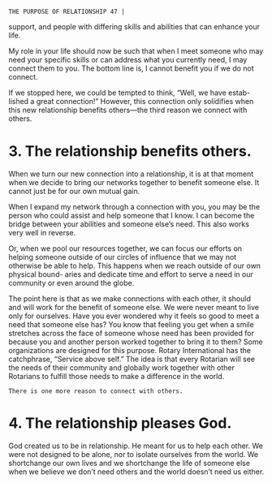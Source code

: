 ```
THE PURPOSE OF RELATIONSHIP 47 |
```
support, and people with differing skills and abilities that can enhance your life.

My role in your life should now be such that when I meet someone who may
need your specific skills or can address what you currently need, I may connect them
to you. The bottom line is, I cannot benefit you if we do not connect.

If we stopped here, we could be tempted to think, “Well, we have estab-
lished a great connection!” However, this connection only solidifies when this
new relationship benefits others—the third reason we connect with others.

# 3. The relationship benefits others.

When we turn our new connection into a relationship, it is at that moment
when we decide to bring our networks together to benefit someone else. It cannot
just be for our own mutual gain.

When I expand my network through a connection with you, you may be
the person who could assist and help someone that I know. I can become the
bridge between your abilities and someone else’s need. This also works very well
in reverse.

Or, when we pool our resources together, we can focus our efforts on
helping someone outside of our circles of influence that we may not otherwise
be able to help. This happens when we reach outside of our own physical bound-
aries and dedicate time and effort to serve a need in our community or even
around the globe.

The point here is that as we make connections with each other, it should
and will work for the benefit of someone else. We were never meant to live only
for ourselves. Have you ever wondered why it feels so good to meet a need that
someone else has? You know that feeling you get when a smile stretches across
the face of someone whose need has been provided for because you and another
person worked together to bring it to them? Some organizations are designed for
this purpose. Rotary International has the catchphrase, “Service above self.” The
idea is that every Rotarian will see the needs of their community and globally work
together with other Rotarians to fulfill those needs to make a difference in the world.

```
There is one more reason to connect with others.
```
# 4. The relationship pleases God.

God created us to be in relationship. He meant for us to help each other.
We were not designed to be alone, nor to isolate ourselves from the world. We
shortchange our own lives and we shortchange the life of someone else when we
believe we don’t need others and the world doesn’t need us either.


